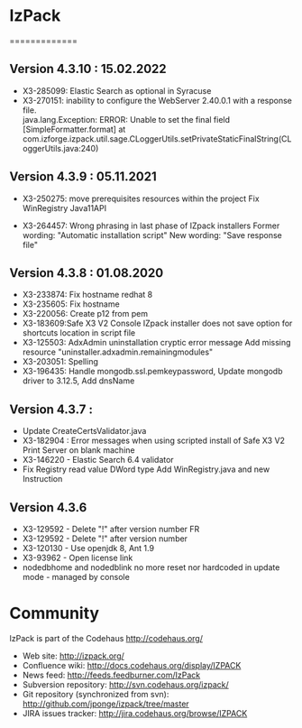 # IzPack
=============


## Version 4.3.10 : 15.02.2022

- X3-285099: Elastic Search as optional in Syracuse
- X3-270151: inability to configure the  WebServer 2.40.0.1 with a response file.<br>
java.lang.Exception: ERROR: Unable to set the final field [SimpleFormatter.format]
        at com.izforge.izpack.util.sage.CLoggerUtils.setPrivateStaticFinalString(CLoggerUtils.java:240)


## Version 4.3.9 : 05.11.2021

* X3-250275: move prerequisites resources within the project
  Fix WinRegistry Java11API

* X3-264457: Wrong phrasing in last phase of IZpack installers
  Former wording: "Automatic installation script"
  New wording: "Save response file"

## Version 4.3.8 : 01.08.2020

* X3-233874: Fix hostname redhat 8
* X3-235605: Fix hostname
* X3-220056: Create p12 from pem
* X3-183609:Safe X3 V2 Console IZpack installer does not save option for shortcuts location in script file
* X3-125503: AdxAdmin uninstallation cryptic error message
  Add missing resource "uninstaller.adxadmin.remainingmodules"
* X3-203051: Spelling
* X3-196435: Handle mongodb.ssl.pemkeypassword,  Update mongodb driver to 3.12.5,  Add dnsName


## Version 4.3.7 : 

* Update CreateCertsValidator.java
* X3-182904 : Error messages when using scripted install of Safe X3 V2 Print Server on blank machine
* X3-146220 - Elastic Search 6.4 validator
* Fix Registry read value DWord type
  Add WinRegistry.java  and new Instruction <variable value="regkey[HKLM:RegistryPath:Key]">

## Version 4.3.6

* X3-129592 - Delete "!" after version number FR
* X3-129592 - Delete "!" after version number
* X3-120130 - Use openjdk 8, Ant 1.9
* X3-93962 - Open license link
* nodedbhome and nodedblink no more reset nor hardcoded in update mode - managed by console

Community
=========

IzPack is part of the Codehaus <http://codehaus.org/>

* Web site: <http://izpack.org/>
* Confluence wiki: <http://docs.codehaus.org/display/IZPACK>
* News feed: <http://feeds.feedburner.com/IzPack>
* Subversion repository: <http://svn.codehaus.org/izpack/>
* Git repository (synchronized from svn): <http://github.com/jponge/izpack/tree/master>
* JIRA issues tracker: <http://jira.codehaus.org/browse/IZPACK>
